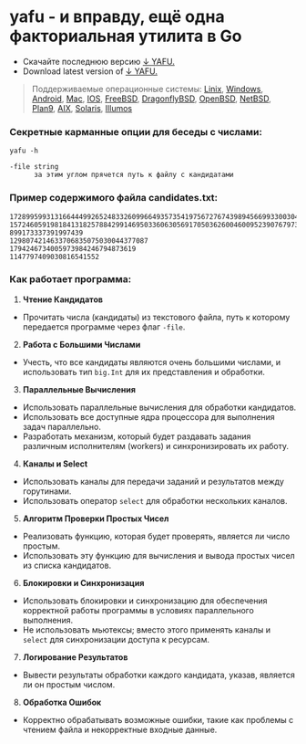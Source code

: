 # yafu - и вправду, ещё одна факториальная утилита в Go

- Скачайте последнюю версию [↓ YAFU.](http://files.matveynator.ru/yafu/latest/)
- Download latest version of [↓ YAFU.](http://files.matveynator.ru/yafu/latest/)


> Поддерживаемые операционные системы: [Linix](http://files.matveynator.ru/yafu/latest/linux), [Windows](http://files.matveynator.ru/yafu/latest/windows), [Android](http://files.matveynator.ru/yafu/latest/android), [Mac](http://files.matveynator.ru/yafu/latest/mac), [IOS](http://files.matveynator.ru/yafu/latest/ios), [FreeBSD](http://files.matveynator.ru/yafu/latest/freebsd), [DragonflyBSD](http://files.matveynator.ru/yafu/latest/dragonfly), [OpenBSD](http://files.matveynator.ru/yafu/latest/openbsd), [NetBSD](http://files.matveynator.ru/yafu/latest/netbsd), [Plan9](http://files.matveynator.ru/yafu/latest/plan9), [AIX](http://files.matveynator.ru/yafu/latest/aix), [Solaris](http://files.matveynator.ru/yafu/latest/solaris), [Illumos](http://files.matveynator.ru/yafu/latest/illumos)


### Секретные карманные опции для беседы с числами:

```
yafu -h

-file string
      за этим углом прячется путь к файлу с кандидатами
```


### Пример содержимого файла candidates.txt:
```
17289959931316644499265248332609966493573541975672767439894566993300304735621790170252230794443332365307
15724605919818413182578842991469503360630569170503626004600952390767973558300719134340888021850710594347
899173337391997439
1298074214633706835075030044377087
1794246734005973984246794873619
1147797409030816541552
```


### Как работает программа:

1. **Чтение Кандидатов**
- Прочитать числа (кандидаты) из текстового файла, путь к которому передается программе через флаг `-file`.

2. **Работа с Большими Числами**
- Учесть, что все кандидаты являются очень большими числами, и использовать тип `big.Int` для их представления и обработки.

3. **Параллельные Вычисления**
- Использовать параллельные вычисления для обработки кандидатов.
- Использовать все доступные ядра процессора для выполнения задач параллельно.
- Разработать механизм, который будет раздавать задания различным исполнителям (workers) и синхронизировать их работу.

4. **Каналы и Select**
- Использовать каналы для передачи заданий и результатов между горутинами.
- Использовать оператор `select` для обработки нескольких каналов.

5. **Алгоритм Проверки Простых Чисел**
- Реализовать функцию, которая будет проверять, является ли число простым.
- Использовать эту функцию для вычисления и вывода простых чисел из списка кандидатов.

6. **Блокировки и Синхронизация**
- Использовать блокировки и синхронизацию для обеспечения корректной работы программы в условиях параллельного выполнения.
- Не использовать мьютексы; вместо этого применять каналы и `select` для синхронизации доступа к ресурсам.

7. **Логирование Результатов**
- Вывести результаты обработки каждого кандидата, указав, является ли он простым числом.

8. **Обработка Ошибок**
- Корректно обрабатывать возможные ошибки, такие как проблемы с чтением файла и некорректные входные данные.
